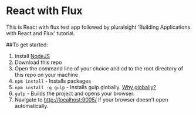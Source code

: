 # React with Flux

This is React with flux test app followed by pluralsight 'Building Applications with React and Flux' tutorial.

##To get started:  
1. Install [NodeJS](http://www.nodejs.org)  
2. Download this repo 
3. Open the command line of your choice and cd to the root directory of this repo on your machine  
4. `npm install` - Installs packages
5. `npm install -g gulp` - Installs gulp globally. [Why globally?](http://stackoverflow.com/questions/22115400/why-do-we-need-to-install-gulp-globally-and-locally)
5. `gulp` - Builds the project and opens your browser. 
6. Navigate to [http://localhost:9005/](http://localhost:9005/) if your browser doesn't open automatically.


